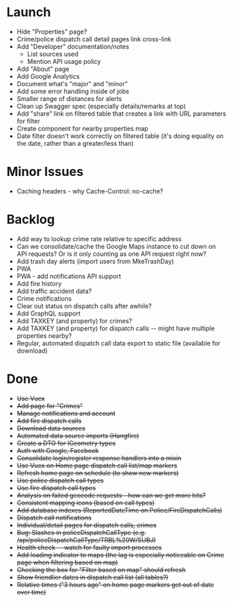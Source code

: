# Launch

* Hide "Properties" page?
* Crime/police dispatch call detail pages link cross-link
* Add "Developer" documentation/notes
  * List sources used
  * Mention API usage policy
* Add "About" page
* Add Google Analytics
* Document what's "major" and "minor"
* Add some error handling inside of jobs
* Smaller range of distances for alerts
* Clean up Swagger spec (especially details/remarks at top)
* Add "share" link on filtered table that creates a link with URL parameters for filter
* Create component for nearby properties map
* Date filter doesn't work correctly on filtered table (it's doing equality on the date, rather than a greater/less than)

# Minor Issues
* Caching headers - why Cache-Control: no-cache?

# Backlog

* Add way to lookup crime rate relative to specific address
* Can we consolidate/cache the Google Maps instance to cut down on API requests? Or is it only counting as one API request right now?
* Add trash day alerts (import users from MkeTrashDay)
* PWA
* PWA - add notifications API support
* Add fire history
* Add traffic accident data?
* Crime notifications
* Clear out status on dispatch calls after awhile?
* Add GraphQL support
* Add TAXKEY (and property) for crimes?
* Add TAXKEY (and property) for dispatch calls -- might have multiple properties nearby?
* Regular, automated dispatch call data export to static file (available for download)

# Done

* ~~Use Vuex~~
* ~~Add page for "Crimes"~~
* ~~Manage notifications and account~~
* ~~Add fire dispatch calls~~
* ~~Download data sources~~
* ~~Automated data source imports (Hangfire)~~
* ~~Create a DTO for IGeometry types~~
* ~~Auth with Google, Facebook~~
* ~~Consolidate login/register response handlers into a mixin~~
* ~~Use Vuex on Home page dispatch call list/map markers~~
* ~~Refresh home page on schedule (to show new markers)~~
* ~~Use police dispatch call types~~
* ~~Use fire dispatch call types~~
* ~~Analysis on failed geocode requests - how can we get more hits?~~
* ~~Consistent mapping icons (based on call types)~~
* ~~Add database indexes (ReportedDateTime on Police/FireDispatchCalls)~~
* ~~Dispatch call notifications~~
* ~~Individual/detail pages for dispatch calls, crimes~~
* ~~Bug: Slashes in policeDispatchCallType (e.g. /api/policeDispatchCallType/TRBL%20W/SUBJ)~~
* ~~Health check -- watch for faulty import processes~~
* ~~Add loading indicator to maps (the lag is especially noticeable on Crime page when filtering based on map)~~
* ~~Checking the box for "Filter based on map" should refresh~~
* ~~Show friendlier dates in dispatch call list (all tables?)~~
* ~~Relative times ("3 hours ago" on home page markers get out of date over time)~~

